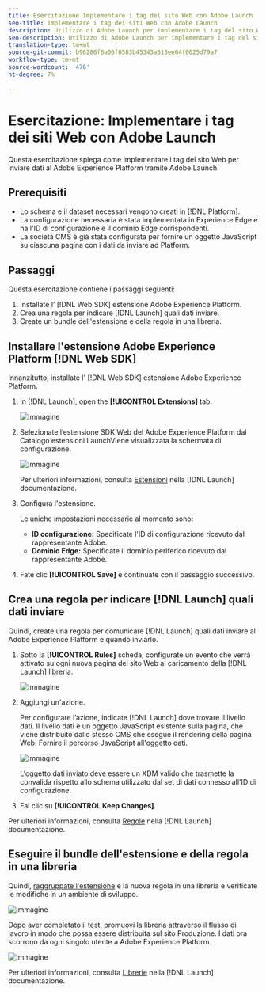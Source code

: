 ```yaml
---
title: Esercitazione Implementare i tag del sito Web con Adobe Launch
seo-title: Implementare i tag dei siti Web con Adobe Launch
description: Utilizzo di Adobe Launch per implementare i tag del sito Web in  Adobe Experience Platform
seo-description: Utilizzo di Adobe Launch per implementare i tag del sito Web in  Adobe Experience Platform
translation-type: tm+mt
source-git-commit: b96286f6a06f0583b45343a513ee64f0025d79a7
workflow-type: tm+mt
source-wordcount: '476'
ht-degree: 7%

---
```



# Esercitazione: Implementare i tag dei siti Web con Adobe Launch

Questa esercitazione spiega come implementare i tag del sito Web per inviare dati al Adobe Experience Platform  tramite Adobe Launch.

## Prerequisiti

* Lo schema e il dataset necessari vengono creati in [!DNL Platform].
* La configurazione necessaria è stata implementata in Experience Edge e ha l&#39;ID di configurazione e il dominio Edge corrispondenti.
* La società CMS è già stata configurata per fornire un oggetto JavaScript su ciascuna pagina con i dati da inviare ad Platform.

## Passaggi

Questa esercitazione contiene i passaggi seguenti:

1. Installate l’ [!DNL Web SDK] estensione  Adobe Experience Platform.
1. Crea una regola per indicare [!DNL Launch] quali dati inviare.
1. Create un bundle dell&#39;estensione e della regola in una libreria.

## Installare l&#39;estensione  Adobe Experience Platform [!DNL Web SDK]

Innanzitutto, installate l&#39; [!DNL Web SDK] estensione  Adobe Experience Platform.

1. In [!DNL Launch], open the **[!UICONTROL Extensions]** tab.

   ![immagine](assets/launch-overview.png)

1. Selezionate l’estensione SDK Web del Adobe Experience Platform  dal Catalogo estensioni LaunchViene visualizzata la schermata di configurazione.

   ![immagine](assets/launch-extension-install.png)

   Per ulteriori informazioni, consulta [Estensioni](https://docs.adobe.com/content/help/en/launch/using/reference/manage-resources/extensions/overview.html) nella [!DNL Launch] documentazione.

1. Configura l&#39;estensione.

   Le uniche impostazioni necessarie al momento sono:

   * **ID configurazione:** Specificate l&#39;ID di configurazione ricevuto dal rappresentante Adobe.
   * **Dominio Edge:** Specificate il dominio periferico ricevuto dal rappresentante Adobe.

1. Fate clic **[!UICONTROL Save]** e continuate con il passaggio successivo.

## Crea una regola per indicare [!DNL Launch] quali dati inviare

Quindi, create una regola per comunicare [!DNL Launch] quali dati inviare al Adobe Experience Platform  e quando inviarlo.

1. Sotto la **[!UICONTROL Rules]** scheda, configurate un evento che verrà attivato su ogni nuova pagina del sito Web al caricamento della [!DNL Launch] libreria.

   ![immagine](assets/launch-make-a-rule.png)

1. Aggiungi un&#39;azione.

   Per configurare l’azione, indicate [!DNL Launch] dove trovare il livello dati. Il livello dati è un oggetto JavaScript esistente sulla pagina, che viene distribuito dallo stesso CMS che esegue il rendering della pagina Web. Fornire il percorso JavaScript all&#39;oggetto dati.

   ![immagine](assets/launch-add-aep-action.png)

   L&#39;oggetto dati inviato deve essere un XDM valido che trasmette la convalida rispetto allo schema utilizzato dal set di dati connesso all&#39;ID di configurazione.

1. Fai clic su **[!UICONTROL Keep Changes]**.

Per ulteriori informazioni, consulta [Regole](https://docs.adobe.com/content/help/it-IT/launch/using/reference/manage-resources/rules.html) nella [!DNL Launch] documentazione.

## Eseguire il bundle dell&#39;estensione e della regola in una libreria

Quindi, [raggruppate l&#39;estensione](https://docs.adobe.com/content/help/en/launch/using/reference/publish/overview.html) e la nuova regola in una libreria e verificate le modifiche in un ambiente di sviluppo.

![immagine](assets/launch-add-changes-to-library.png)

Dopo aver completato il test, promuovi la libreria attraverso il flusso di lavoro in modo che possa essere distribuita sul sito Produzione. I dati ora scorrono da ogni singolo utente a  Adobe Experience Platform.

![immagine](assets/launch-promote-library.png)

Per ulteriori informazioni, consulta [Librerie](https://docs.adobe.com/content/help/it-IT/launch/using/reference/publish/libraries.html) nella [!DNL Launch] documentazione.